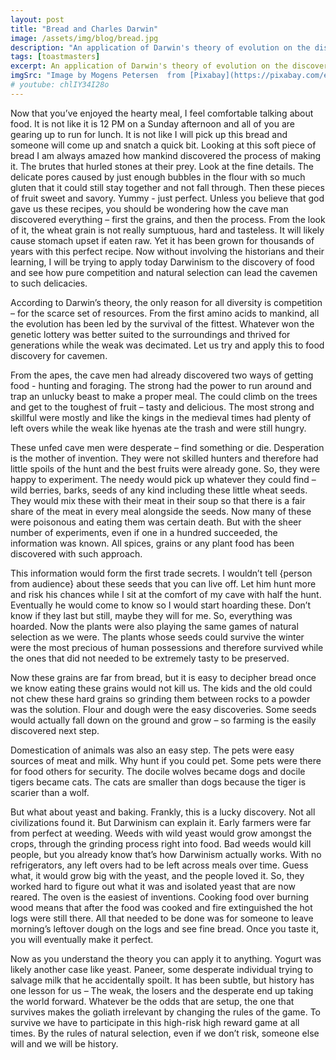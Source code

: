 ```yaml
---
layout: post
title: "Bread and Charles Darwin"
image: /assets/img/blog/bread.jpg
description: "An application of Darwin's theory of evolution on the discovery of bread by mankind - from cavemen to farmers"
tags: [toastmasters]
excerpt: An application of Darwin's theory of evolution on the discovery of bread by mankind - from cavemen to farmers
imgSrc: "Image by Mogens Petersen  from [Pixabay](https://pixabay.com/en/bread-baker-craft-food-oven-1643951/)"
# youtube: chlIY34I28o
---
```

Now that you’ve enjoyed the hearty meal, I feel comfortable talking about food. It is not like it is 12 PM on a Sunday afternoon and all of you are gearing up to run for lunch. It is not like I will pick up this bread and someone will come up and snatch a quick bit. Looking at this soft piece of bread I am always amazed how mankind discovered the process of making it. The brutes that hurled stones at their prey. Look at the fine details. The delicate pores caused by just enough bubbles in the flour with so much gluten that it could still stay together and not fall through. Then these pieces of fruit sweet and savory. Yummy - just perfect. Unless you believe that god gave us these recipes, you should be wondering how the cave man discovered everything – first the grains, and then the process. From the look of it, the wheat grain is not really sumptuous, hard and tasteless. It will likely cause stomach upset if eaten raw. Yet it has been grown for thousands of years with this perfect recipe. Now without involving the historians and their learning, I will be trying to apply today Darwinism to the discovery of food and see how pure competition and natural selection can lead the cavemen to such delicacies.

According to Darwin’s theory, the only reason for all diversity is competition – for the scarce set of resources. From the first amino acids to mankind, all the evolution has been led by the survival of the fittest. Whatever won the genetic lottery was better suited to the surroundings and thrived for generations while the weak was decimated. Let us try and apply this to food discovery for cavemen.

From the apes, the cave men had already discovered two ways of getting food - hunting and foraging. The strong had the power to run around and trap an unlucky beast to make a proper meal. The could climb on the trees and get to the toughest of fruit – tasty and delicious. The most strong and skillful were mostly and like the kings in the medieval times had plenty of left overs while the weak like hyenas ate the trash and were still hungry.

These unfed cave men were desperate – find something or die. Desperation is the mother of invention. They were not skilled hunters and therefore had little spoils of the hunt and the best fruits were already gone. So, they were happy to experiment. The needy would pick up whatever they could find – wild berries, barks, seeds of any kind including these little wheat seeds. They would mix these with their meat in their soup so that there is a fair share of the meat in every meal alongside the seeds. Now many of these were poisonous and eating them was certain death. But with the sheer number of experiments, even if one in a hundred succeeded, the information was known. All spices, grains or any plant food has been discovered with such approach.

This information would form the first trade secrets. I wouldn’t tell {person from audience} about these seeds that you can live off. Let him hunt more and risk his chances while I sit at the comfort of my cave with half the hunt. Eventually he would come to know so I would start hoarding these. Don’t know if they last but still, maybe they will for me. So, everything was hoarded. Now the plants were also playing the same games of natural selection as we were. The plants whose seeds could survive the winter were the most precious of human possessions and therefore survived while the ones that did not needed to be extremely tasty to be preserved.

Now these grains are far from bread, but it is easy to decipher bread once we know eating these grains would not kill us. The kids and the old could not chew these hard grains so grinding them between rocks to a powder was the solution. Flour and dough were the easy discoveries. Some seeds would actually fall down on the ground and grow – so farming is the easily discovered next step.

Domestication of animals was also an easy step. The pets were easy sources of meat and milk. Why hunt if you could pet. Some pets were there for food others for security. The docile wolves became dogs and docile tigers became cats. The cats are smaller than dogs because the tiger is scarier than a wolf.

But what about yeast and baking. Frankly, this is a lucky discovery. Not all civilizations found it. But Darwinism can explain it. Early farmers were far from perfect at weeding. Weeds with wild yeast would grow amongst the crops, through the grinding process right into food. Bad weeds would kill people, but you already know that’s how Darwinism actually works. With no refrigerators, any left overs had to be left across meals over time. Guess what, it would grow big with the yeast, and the people loved it. So, they worked hard to figure out what it was and isolated yeast that are now reared. The oven is the easiest of inventions. Cooking food over burning wood means that after the food was cooked and fire extinguished the hot logs were still there. All that needed to be done was for someone to leave morning’s leftover dough on the logs and see fine bread. Once you taste it, you will eventually make it perfect.

Now as you understand the theory you can apply it to anything. Yogurt was likely another case like yeast. Paneer, some desperate individual trying to salvage milk that he accidentally spoilt. It has been subtle, but history has one lesson for us – The weak, the losers and the desperate end up taking the world forward. Whatever be the odds that are setup, the one that survives makes the goliath irrelevant by changing the rules of the game. To survive we have to participate in this high-risk high reward game at all times. By the rules of natural selection, even if we don’t risk, someone else will and we will be history.
